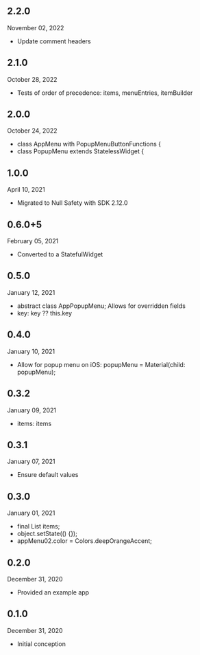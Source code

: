 
## 2.2.0
November 02, 2022
- Update comment headers 

## 2.1.0
October 28, 2022
- Tests of order of precedence: items, menuEntries, itemBuilder

## 2.0.0
 October 24, 2022
- class AppMenu<T> with PopupMenuButtonFunctions<T> {
- class PopupMenu<T> extends StatelessWidget {

## 1.0.0
 April 10, 2021
- Migrated to Null Safety with SDK 2.12.0

## 0.6.0+5
 February 05, 2021
- Converted to a StatefulWidget

## 0.5.0
 January 12, 2021
- abstract class AppPopupMenu<T>; Allows for overridden fields
- key: key ?? this.key

## 0.4.0
 January 10, 2021
- Allow for popup menu on iOS: popupMenu = Material(child: popupMenu);

## 0.3.2
 January 09, 2021
- items: items

## 0.3.1
 January 07, 2021
- Ensure default values

## 0.3.0
 January 01, 2021
- final List<T> items;
- object.setState(() {});
- appMenu02.color = Colors.deepOrangeAccent;

## 0.2.0
 December 31, 2020
- Provided an example app

## 0.1.0
 December 31, 2020
- Initial conception
